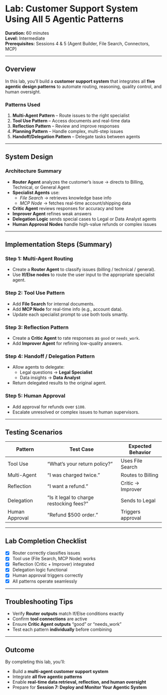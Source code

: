 # Lab: Customer Support System Using All 5 Agentic Patterns

**Duration:** 60 minutes  
**Level:** Intermediate  
**Prerequisites:** Sessions 4 & 5 (Agent Builder, File Search, Connectors, MCP)

---

## Overview
In this lab, you’ll build a **customer support system** that integrates all **five agentic design patterns** to automate routing, reasoning, quality control, and human oversight.

### Patterns Used
1. **Multi-Agent Pattern** – Route issues to the right specialist  
2. **Tool Use Pattern** – Access documents and real-time data  
3. **Reflection Pattern** – Review and improve responses  
4. **Planning Pattern** – Handle complex, multi-step issues  
5. **Handoff/Delegation Pattern** – Delegate tasks between agents  

---

## System Design

### Architecture Summary
- **Router Agent** analyzes the customer’s issue → directs to Billing, Technical, or General Agent  
- **Specialist Agents** use:
  - *File Search* → retrieves knowledge base info  
  - *MCP Node* → fetches real-time account/shipping data  
- **Critic Agent** reviews responses for accuracy and tone  
- **Improver Agent** refines weak answers  
- **Delegation Logic** sends special cases to Legal or Data Analyst agents  
- **Human Approval Nodes** handle high-value refunds or complex issues  

---

## Implementation Steps (Summary)

### **Step 1: Multi-Agent Routing**
- Create a **Router Agent** to classify issues (billing / technical / general).  
- Use **If/Else nodes** to route the user input to the appropriate specialist agent.  

### **Step 2: Tool Use Pattern**
- Add **File Search** for internal documents.  
- Add **MCP Node** for real-time info (e.g., account data).  
- Update each specialist prompt to use both tools smartly.  

### **Step 3: Reflection Pattern**
- Create a **Critic Agent** to rate responses as `good` or `needs_work`.  
- Add **Improver Agent** for refining low-quality answers.  

### **Step 4: Handoff / Delegation Pattern**
- Allow agents to delegate:
  - Legal questions → **Legal Specialist**
  - Data insights → **Data Analyst**
- Return delegated results to the original agent.  

### **Step 5: Human Approval**
- Add approval for refunds over `$100`.  
- Escalate unresolved or complex issues to human supervisors.  

---

## Testing Scenarios
| **Pattern** | **Test Case** | **Expected Behavior** |
|--------------|----------------|------------------------|
| Tool Use | “What’s your return policy?” | Uses File Search |
| Multi-Agent | “I was charged twice.” | Routes to Billing |
| Reflection | “I want a refund.” | Critic → Improver |
| Delegation | “Is it legal to charge restocking fees?” | Sends to Legal |
| Human Approval | “Refund $500 order.” | Triggers approval |

---

## Lab Completion Checklist
- [x] Router correctly classifies issues  
- [x] Tool use (File Search, MCP Node) works  
- [x] Reflection (Critic + Improver) integrated  
- [x] Delegation logic functional  
- [x] Human approval triggers correctly  
- [x] All patterns operate seamlessly  

---

## Troubleshooting Tips
- Verify **Router outputs** match If/Else conditions exactly  
- Confirm **tool connections** are active  
- Ensure **Critic Agent outputs** “good” or “needs_work”  
- Test each pattern **individually** before combining  

---

## Outcome
By completing this lab, you’ll:
- Build a **multi-agent customer support system**
- Integrate **all five agentic patterns**
- Enable **real-time data retrieval, reflection, and human oversight**
- Prepare for **Session 7: Deploy and Monitor Your Agentic System**
